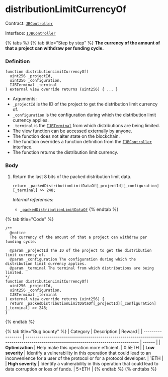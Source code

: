 # distributionLimitCurrencyOf

Contract: [`JBController`](../)​‌

Interface: [`IJBController`](../../../../interfaces/ijbcontroller.md)

{% tabs %}
{% tab title="Step by step" %}
**The currency of the amount of that a project can withdraw per funding cycle.**

### Definition

```solidity
function distributionLimitCurrencyOf(
  uint256 _projectId,
  uint256 _configuration,
  IJBTerminal _terminal
) external view override returns (uint256) { ... }
```

* Arguments:
* `_projectId` is the ID of the project to get the distribution limit currency of.
* `_configuration` is the configuration during which the distribution limit currency applies.
* `_terminal` is the [`IJBTerminal`](../../../../interfaces/ijbterminal.md) from which distributions are being limited.
* The view function can be accessed externally by anyone.
* The function does not alter state on the blockchain.
* The function overrides a function definition from the [`IJBController`](../../../../interfaces/ijbcontroller.md) interface.
* The function returns the distribution limit currency.

### Body

1.  Return the last 8 bits of the packed distribution limit data.

    ```solidity
    return _packedDistributionLimitDataOf[_projectId][_configuration][_terminal] >> 248;
    ```

    _Internal references:_

    * [`_packedDistributionLimitDataOf`](../properties/\_packeddistributionlimitdataof.md)
{% endtab %}

{% tab title="Code" %}
```solidity
/**
  @notice 
  The currency of the amount of that a project can withdraw per funding cycle.

  @param _projectId The ID of the project to get the distribution limit currency of.
  @param _configuration The configuration during which the distribution limit currency applies.
  @param _terminal The terminal from which distributions are being limited. 
*/
function distributionLimitCurrencyOf(
  uint256 _projectId,
  uint256 _configuration,
  IJBTerminal _terminal
) external view override returns (uint256) {
  return _packedDistributionLimitDataOf[_projectId][_configuration][_terminal] >> 248;
}
```
{% endtab %}

{% tab title="Bug bounty" %}
| Category          | Description                                                                                                                            | Reward |
| ----------------- | -------------------------------------------------------------------------------------------------------------------------------------- | ------ |
| **Optimization**  | Help make this operation more efficient.                                                                                               | 0.5ETH |
| **Low severity**  | Identify a vulnerability in this operation that could lead to an inconvenience for a user of the protocol or for a protocol developer. | 1ETH   |
| **High severity** | Identify a vulnerability in this operation that could lead to data corruption or loss of funds.                                        | 5+ETH  |
{% endtab %}
{% endtabs %}
